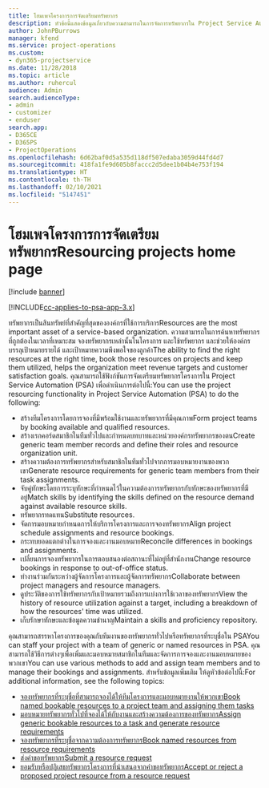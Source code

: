 ```yaml
---
title: โฮมเพจโครงการการจัดเตรียมทรัพยากร
description: หัวข้อนี้แสดงข้อมูลเกี่ยวกับความสามารถในการจัดการทรัพยากรใน Project Service Automation (PSA) for Dynamics 365
author: JohnPBurrows
manager: kfend
ms.service: project-operations
ms.custom:
- dyn365-projectservice
ms.date: 11/28/2018
ms.topic: article
ms.author: ruhercul
audience: Admin
search.audienceType:
- admin
- customizer
- enduser
search.app:
- D365CE
- D365PS
- ProjectOperations
ms.openlocfilehash: 6d62baf0d5a535d118df507edaba3059d44fd4d7
ms.sourcegitcommit: 418fa1fe9d605b8faccc2d5dee1b04b4e753f194
ms.translationtype: HT
ms.contentlocale: th-TH
ms.lasthandoff: 02/10/2021
ms.locfileid: "5147451"
---
```

# <a name="resourcing-projects-home-page"></a><span data-ttu-id="b4224-103">โฮมเพจโครงการการจัดเตรียมทรัพยากร</span><span class="sxs-lookup"><span data-stu-id="b4224-103">Resourcing projects home page</span></span>

[!include [banner](../includes/psa-now-project-operations.md)]

[!INCLUDE[cc-applies-to-psa-app-3.x](../includes/cc-applies-to-psa-app-3x.md)]

<span data-ttu-id="b4224-104">ทรัพยากรเป็นสินทรัพย์ที่สำคัญที่สุดขององค์กรที่ใช้การบริการ</span><span class="sxs-lookup"><span data-stu-id="b4224-104">Resources are the most important asset of a service-based organization.</span></span> <span data-ttu-id="b4224-105">ความสามารถในการค้นหาทรัพยากรที่ถูกต้องในเวลาที่เหมาะสม จองทรัพยากรเหล่านั้นในโครงการ และใช้ทรัพยากร และช่วยให้องค์กรบรรลุเป้าหมายรายได้ และเป้าหมายความพึงพอใจของลูกค้า</span><span class="sxs-lookup"><span data-stu-id="b4224-105">The ability to find the right resources at the right time, book those resources on projects and keep them utilized, helps the organization meet revenue targets and customer satisfaction goals.</span></span> <span data-ttu-id="b4224-106">คุณสามารถใช้ฟังก์ชันการจัดเตรียมทรัพยากรโครงการใน Project Service Automation (PSA) เพื่อดำเนินการต่อไปนี้:</span><span class="sxs-lookup"><span data-stu-id="b4224-106">You can use the project resourcing functionality in Project Service Automation (PSA) to do the following:</span></span>

- <span data-ttu-id="b4224-107">สร้างทีมโครงการโดยการจองที่มีพร้อมใช้งานและทรัพยากรที่มีคุณภาพ</span><span class="sxs-lookup"><span data-stu-id="b4224-107">Form project teams by booking available and qualified resources.</span></span>
- <span data-ttu-id="b4224-108">สร้างเรกคอร์ดสมาชิกในทีมทั่วไปและกำหนดบทบาทและหน่วยองค์กรทรัพยากรของตน</span><span class="sxs-lookup"><span data-stu-id="b4224-108">Create generic team member records and define their roles and resource organization unit.</span></span>
- <span data-ttu-id="b4224-109">สร้างความต้องการทรัพยากรสำหรับสมาชิกในทีมทั่วไปจากการมอบหมายงานของพวกเขา</span><span class="sxs-lookup"><span data-stu-id="b4224-109">Generate resource requirements for generic team members from their task assignments.</span></span>
- <span data-ttu-id="b4224-110">จับคู่ทักษะโดยการระบุทักษะที่กำหนดไว้ในความต้องการทรัพยากรกับทักษะของทรัพยากรที่มีอยู่</span><span class="sxs-lookup"><span data-stu-id="b4224-110">Match skills by identifying the skills defined on the resource demand against available resource skills.</span></span>
- <span data-ttu-id="b4224-111">ทรัพยากรทดแทน</span><span class="sxs-lookup"><span data-stu-id="b4224-111">Substitute resources.</span></span>
- <span data-ttu-id="b4224-112">จัดการมอบหมายกำหนดการให้บริการโครงการและการจองทรัพยากร</span><span class="sxs-lookup"><span data-stu-id="b4224-112">Align project schedule assignments and resource bookings.</span></span>
- <span data-ttu-id="b4224-113">กระทบยอดแตกต่างในการจองและงานมอบหมาย</span><span class="sxs-lookup"><span data-stu-id="b4224-113">Reconcile differences in bookings and assignments.</span></span>
- <span data-ttu-id="b4224-114">เปลี่ยนการจองทรัพยากรในการตอบสนองต่อสถานะที่ไม่อยู่ที่สำนักงาน</span><span class="sxs-lookup"><span data-stu-id="b4224-114">Change resource bookings in response to out-of-office status.</span></span>
- <span data-ttu-id="b4224-115">ทำงานร่วมกันระหว่างผู้จัดการโครงการและผู้จัดการทรัพยากร</span><span class="sxs-lookup"><span data-stu-id="b4224-115">Collaborate between project managers and resource managers.</span></span>
- <span data-ttu-id="b4224-116">ดูประวัติของการใช้ทรัพยากรกับเป้าหมายรวมถึงการแบ่งการใช้เวลาของทรัพยากร</span><span class="sxs-lookup"><span data-stu-id="b4224-116">View the history of resource utilization against a target, including a breakdown of how the resources' time was utilized.</span></span>
- <span data-ttu-id="b4224-117">เก็บรักษาทักษะและข้อมูลความชำนาญ</span><span class="sxs-lookup"><span data-stu-id="b4224-117">Maintain a skills and proficiency repository.</span></span>


<span data-ttu-id="b4224-118">คุณสามารถสรรหาโครงการของคุณกับทีมงานของทรัพยากรทั่วไปหรือทรัพยากรที่ระบุชื่อใน PSA</span><span class="sxs-lookup"><span data-stu-id="b4224-118">You can staff your project with a team of generic or named resources in PSA.</span></span> <span data-ttu-id="b4224-119">คุณสามารถใช้วิธีการต่างๆเพื่อเพิ่มและมอบหมายสมาชิกในทีมและจัดการการจองและงานมอบหมายของพวกเขา</span><span class="sxs-lookup"><span data-stu-id="b4224-119">You can use various methods to add and assign team members and to manage their bookings and assignments.</span></span> <span data-ttu-id="b4224-120">สำหรับข้อมูลเพิ่มเติม ให้ดูหัวข้อต่อไปนี้:</span><span class="sxs-lookup"><span data-stu-id="b4224-120">For additional information, see the following topics:</span></span>

- [<span data-ttu-id="b4224-121">จองทรัพยากรที่ระบุชื่อที่สามารถจองได้ให้ทีมโครงการและมอบหมายงานให้พวกเขา</span><span class="sxs-lookup"><span data-stu-id="b4224-121">Book named bookable resources to a project team and assigning them tasks</span></span>](assign-named-bookable-resource.md)
- [<span data-ttu-id="b4224-122">มอบหมายทรัพยากรทั่วไปที่จองได้ให้กับงานและสร้างความต้องการของทรัพยากร</span><span class="sxs-lookup"><span data-stu-id="b4224-122">Assign generic bookable resources to a task and generate resource requirements</span></span>](assign-generic-bookable-resource.md)
- [<span data-ttu-id="b4224-123">จองทรัพยากรที่ระบุชื่อจากความต้องการทรัพยากร</span><span class="sxs-lookup"><span data-stu-id="b4224-123">Book named resources from resource requirements</span></span>](book-named-resource.md)
- [<span data-ttu-id="b4224-124">ส่งคำขอทรัพยากร</span><span class="sxs-lookup"><span data-stu-id="b4224-124">Submit a resource request</span></span>](submit-resource-request.md)
- [<span data-ttu-id="b4224-125">ยอมรับหรือปฏิเสธทรัพยากรโครงการที่นำเสนอจากคำขอทรัพยากร</span><span class="sxs-lookup"><span data-stu-id="b4224-125">Accept or reject a proposed project resource from a resource request</span></span>](accept-reject-proposed-resource.md)
